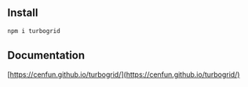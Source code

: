 ## Install
```js
npm i turbogrid
```
## Documentation
[https://cenfun.github.io/turbogrid/](https://cenfun.github.io/turbogrid/)
